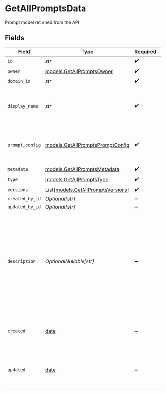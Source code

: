 # GetAllPromptsData

Prompt model returned from the API


## Fields

| Field                                                                                                                                                      | Type                                                                                                                                                       | Required                                                                                                                                                   | Description                                                                                                                                                |
| ---------------------------------------------------------------------------------------------------------------------------------------------------------- | ---------------------------------------------------------------------------------------------------------------------------------------------------------- | ---------------------------------------------------------------------------------------------------------------------------------------------------------- | ---------------------------------------------------------------------------------------------------------------------------------------------------------- |
| `id`                                                                                                                                                       | *str*                                                                                                                                                      | :heavy_check_mark:                                                                                                                                         | N/A                                                                                                                                                        |
| `owner`                                                                                                                                                    | [models.GetAllPromptsOwner](../models/getallpromptsowner.md)                                                                                               | :heavy_check_mark:                                                                                                                                         | N/A                                                                                                                                                        |
| `domain_id`                                                                                                                                                | *str*                                                                                                                                                      | :heavy_check_mark:                                                                                                                                         | N/A                                                                                                                                                        |
| `display_name`                                                                                                                                             | *str*                                                                                                                                                      | :heavy_check_mark:                                                                                                                                         | The prompt’s name, meant to be displayable in the UI.                                                                                                      |
| `prompt_config`                                                                                                                                            | [models.GetAllPromptsPromptConfig](../models/getallpromptspromptconfig.md)                                                                                 | :heavy_check_mark:                                                                                                                                         | A list of messages compatible with the openAI schema                                                                                                       |
| `metadata`                                                                                                                                                 | [models.GetAllPromptsMetadata](../models/getallpromptsmetadata.md)                                                                                         | :heavy_check_mark:                                                                                                                                         | N/A                                                                                                                                                        |
| `type`                                                                                                                                                     | [models.GetAllPromptsType](../models/getallpromptstype.md)                                                                                                 | :heavy_check_mark:                                                                                                                                         | N/A                                                                                                                                                        |
| `versions`                                                                                                                                                 | List[[models.GetAllPromptsVersions](../models/getallpromptsversions.md)]                                                                                   | :heavy_check_mark:                                                                                                                                         | N/A                                                                                                                                                        |
| `created_by_id`                                                                                                                                            | *Optional[str]*                                                                                                                                            | :heavy_minus_sign:                                                                                                                                         | N/A                                                                                                                                                        |
| `updated_by_id`                                                                                                                                            | *Optional[str]*                                                                                                                                            | :heavy_minus_sign:                                                                                                                                         | N/A                                                                                                                                                        |
| `description`                                                                                                                                              | *OptionalNullable[str]*                                                                                                                                    | :heavy_minus_sign:                                                                                                                                         | The prompt’s description, meant to be displayable in the UI. Use this field to optionally store a long form explanation of the prompt for your own purpose |
| `created`                                                                                                                                                  | [date](https://docs.python.org/3/library/datetime.html#date-objects)                                                                                       | :heavy_minus_sign:                                                                                                                                         | The date and time the resource was created                                                                                                                 |
| `updated`                                                                                                                                                  | [date](https://docs.python.org/3/library/datetime.html#date-objects)                                                                                       | :heavy_minus_sign:                                                                                                                                         | The date and time the resource was last updated                                                                                                            |